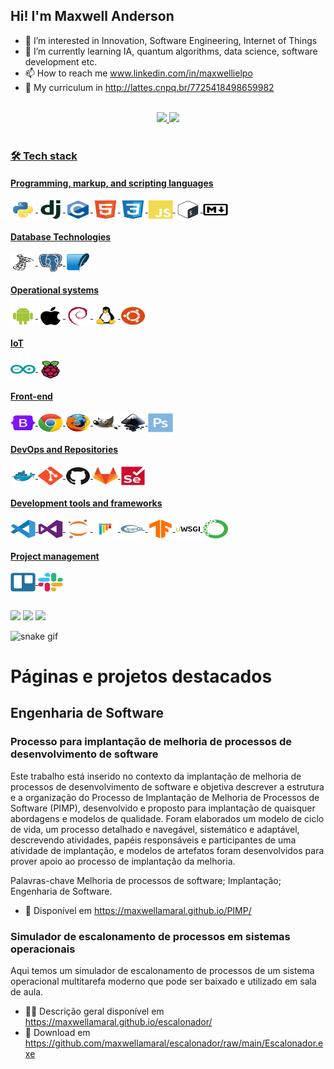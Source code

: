 ## Hi! I'm Maxwell Anderson
  <!-- Emojis em https://emojipedia.org/ -->
- 👀 I’m interested in Innovation, Software Engineering, Internet of Things
- 🌱 I’m currently learning IA, quantum algorithms, data science, software development etc.
- 📫 How to reach me www.linkedin.com/in/maxwellielpo
- 📒 My curriculum in http://lattes.cnpq.br/7725418498659982
<br>
<!-- Aqui somente trocar o nome do usuário -->
<div align="center">
  <a href="https://github.com/maxwellamaral">
  <img height="150em" src="https://github-readme-stats.vercel.app/api?username=maxwellamaral&show_icons=true&theme=dark&include_all_commits=true&count_private=true"/>
  <img height="150em" src="https://github-readme-stats.vercel.app/api/top-langs/?username=maxwellamaral&layout=compact&langs_count=7&theme=dark"/>
</div>
<!-- https://devicon.dev/ -->
<div style="display: inline_block"><br>
  <h3>🛠️ Tech stack</h3>
  <h4>Programming, markup, and scripting languages</h4>
  <img align="center" height="30" width="40" src="https://raw.githubusercontent.com/devicons/devicon/master/icons/python/python-original.svg">
  <img align="center" height="30" width="40" style="color: #FFFFFF;" src="https://raw.githubusercontent.com/devicons/devicon/master/icons/django/django-plain.svg">
  <img align="center" height="30" width="40" src="https://raw.githubusercontent.com/devicons/devicon/master/icons/c/c-original.svg">
  <img align="center" height="30" width="40" src="https://raw.githubusercontent.com/devicons/devicon/master/icons/html5/html5-original.svg">
  <img align="center" height="30" width="40" src="https://raw.githubusercontent.com/devicons/devicon/master/icons/css3/css3-original.svg">
  <img align="center" height="30" width="40" src="https://raw.githubusercontent.com/devicons/devicon/master/icons/javascript/javascript-plain.svg">
  <img align="center" height="30" width="40" src="https://raw.githubusercontent.com/devicons/devicon/master/icons/bash/bash-original.svg">
  <img align="center" height="30" width="40" src="https://raw.githubusercontent.com/devicons/devicon/master/icons/markdown/markdown-original.svg">
  
  <h4>Database Technologies</h4>
  <img align="center" height="30" width="40" src="https://raw.githubusercontent.com/devicons/devicon/master/icons/microsoftsqlserver/microsoftsqlserver-plain.svg">
  <img align="center" height="30" width="40" src="https://raw.githubusercontent.com/devicons/devicon/master/icons/postgresql/postgresql-original.svg">
  <img align="center" height="30" width="40" src="https://raw.githubusercontent.com/devicons/devicon/master/icons/sqlite/sqlite-original.svg">
  
  <h4>Operational systems</h4>
  <img align="center" height="30" width="40" src="https://raw.githubusercontent.com/devicons/devicon/master/icons/android/android-original.svg">
  <img align="center" height="30" width="40" src="https://raw.githubusercontent.com/devicons/devicon/master/icons/apple/apple-original.svg">
  <img align="center" height="30" width="40" src="https://raw.githubusercontent.com/devicons/devicon/master/icons/debian/debian-original.svg">
  <img align="center" height="30" width="40" src="https://raw.githubusercontent.com/devicons/devicon/master/icons/linux/linux-original.svg">
  <img align="center" height="30" width="40" src="https://raw.githubusercontent.com/devicons/devicon/master/icons/ubuntu/ubuntu-plain.svg">
  
  <h4>IoT</h4>
  <img align="center" height="30" width="40" src="https://raw.githubusercontent.com/devicons/devicon/master/icons/arduino/arduino-original.svg">
  <img align="center" height="30" width="40" src="https://raw.githubusercontent.com/devicons/devicon/master/icons/raspberrypi/raspberrypi-original.svg">
  
  <h4>Front-end</h4>
  <img align="center" height="30" width="40" src="https://raw.githubusercontent.com/devicons/devicon/master/icons/bootstrap/bootstrap-original.svg">
  <img align="center" height="30" width="40" src="https://raw.githubusercontent.com/devicons/devicon/master/icons/chrome/chrome-original.svg">
  <img align="center" height="30" width="40" src="https://raw.githubusercontent.com/devicons/devicon/master/icons/firefox/firefox-original.svg">
  <img align="center" height="30" width="40" src="https://raw.githubusercontent.com/devicons/devicon/master/icons/gimp/gimp-original.svg">
  <img align="center" height="30" width="40" src="https://raw.githubusercontent.com/devicons/devicon/master/icons/inkscape/inkscape-original.svg">
  <img align="center" height="30" width="40" src="https://raw.githubusercontent.com/devicons/devicon/master/icons/photoshop/photoshop-plain.svg">
  
  <h4>DevOps and Repositories</h4>
  <img align="center" height="30" width="40" src="https://raw.githubusercontent.com/devicons/devicon/master/icons/docker/docker-original.svg">
  <img align="center" height="30" width="40" src="https://raw.githubusercontent.com/devicons/devicon/master/icons/git/git-original.svg">
  <img align="center" height="30" width="40" src="https://raw.githubusercontent.com/devicons/devicon/master/icons/github/github-original.svg">
  <img align="center" height="30" width="40" src="https://raw.githubusercontent.com/devicons/devicon/master/icons/gitlab/gitlab-original.svg">
  <img align="center" height="30" width="40" src="https://raw.githubusercontent.com/devicons/devicon/master/icons/selenium/selenium-original.svg">
  
  <h4>Development tools and frameworks</h4>
  <img align="center" height="30" width="40" src="https://raw.githubusercontent.com/devicons/devicon/master/icons/vscode/vscode-original.svg">
  <img align="center" height="30" width="40" src="https://raw.githubusercontent.com/devicons/devicon/master/icons/visualstudio/visualstudio-plain.svg">
  <img align="center" height="30" width="40" src="https://raw.githubusercontent.com/devicons/devicon/master/icons/jupyter/jupyter-original.svg">
  <img align="center" height="30" width="40" src="https://raw.githubusercontent.com/devicons/devicon/master/icons/pytest/pytest-original.svg">
  <img align="center" height="30" width="40" src="https://raw.githubusercontent.com/devicons/devicon/master/icons/opengl/opengl-original.svg">
  <img align="center" height="30" width="40" src="https://raw.githubusercontent.com/devicons/devicon/master/icons/tensorflow/tensorflow-original.svg">
  <img align="center" height="30" width="40" src="https://raw.githubusercontent.com/devicons/devicon/master/icons/uwsgi/uwsgi-original.svg">
  <img align="center" height="30" width="40" src="https://raw.githubusercontent.com/devicons/devicon/master/icons/anaconda/anaconda-original.svg">
  
  <h4>Project management</h4>
  <img align="center" height="30" width="40" src="https://raw.githubusercontent.com/devicons/devicon/master/icons/trello/trello-plain.svg">
  <img align="center" height="30" width="40" src="https://raw.githubusercontent.com/devicons/devicon/master/icons/slack/slack-original.svg">
  <!--
  <img align="right" height="150" style="border-radius:50px;" src="https://avatars.githubusercontent.com/u/107955034?v=4">
  -->
</div>
  
##
  
 <div>
  <!-- Badges em https://dev.to/envoy_/150-badges-for-github-pnk -->
  <a href="https://www.youtube.com/channel/UCNNAopfmGIgc7wNGpsfDNUA" target="_blank"><img src="https://img.shields.io/badge/YouTube-FF0000?style=for-the-badge&logo=youtube&logoColor=white" target="_blank"></a>
  <a href = "mailto:max@maxwellanderson.com.br"><img src="https://img.shields.io/badge/-Gmail-%23333?style=for-the-badge&logo=gmail&logoColor=white" target="_blank"></a>
  <a href="https://www.linkedin.com/in/maxwellcc" target="_blank"><img src="https://img.shields.io/badge/-LinkedIn-%230077B5?style=for-the-badge&logo=linkedin&logoColor=white" target="_blank"></a>

   <!-- Tutorial em https://dev.to/henriquelopes42/como-adicionar-o-snake-game-jogo-da-cobrinha-no-seu-perfil-do-github-40m2 -->
   ![snake gif](https://github.com/maxwellamaral/maxwellamaral/blob/output/github-contribution-grid-snake.svg)

</div>
 
# Páginas e projetos destacados
  
## Engenharia de Software

### Processo para implantação de melhoria de processos de desenvolvimento de software

Este trabalho está inserido no contexto da implantação de melhoria de processos de desenvolvimento de software e objetiva descrever  a estrutura e a organização do Processo de Implantação de Melhoria de Processos de Software (PIMP), desenvolvido e proposto para implantação de quaisquer abordagens e modelos de qualidade. Foram elaborados um modelo de ciclo de vida, um processo detalhado e navegável, sistemático e adaptável, descrevendo atividades, papéis responsáveis e participantes de uma atividade de implantação, e modelos de artefatos foram desenvolvidos para prover apoio ao processo de implantação da melhoria. 

Palavras-chave
Melhoria de processos de software; Implantação; Engenharia de Software.

* 📲 Disponível em https://maxwellamaral.github.io/PIMP/
  
### Simulador de escalonamento de processos em sistemas operacionais 

Aqui temos um simulador de escalonamento de processos de um sistema operacional multitarefa moderno que pode ser baixado e utilizado em sala de aula.

* ✍🏻 Descrição geral disponível em https://maxwellamaral.github.io/escalonador/
* 💾 Download em https://github.com/maxwellamaral/escalonador/raw/main/Escalonador.exe
